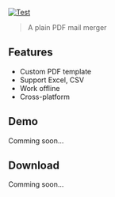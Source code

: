 [![Test](https://github.com/plainlabs/plainmerge/actions/workflows/test.yml/badge.svg)](https://github.com/plainlabs/plainmerge/actions/workflows/test.yml)

> A plain PDF mail merger

## Features

- Custom PDF template
- Support Excel, CSV
- Work offline
- Cross-platform

## Demo

Comming soon...

## Download

Comming soon...
